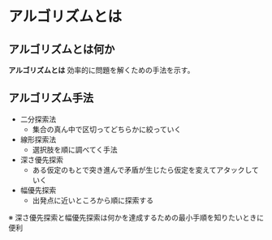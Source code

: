 # アルゴリズムとは

## アルゴリズムとは何か

**アルゴリズムとは** 効率的に問題を解くための手法を示す。

## アルゴリズム手法

- 二分探索法
    - 集合の真ん中で区切ってどちらかに絞っていく
- 線形探索法
    - 選択肢を順に調べてく手法
- 深さ優先探索
    - ある仮定のもとで突き進んで矛盾が生じたら仮定を変えてアタックしていく
- 幅優先探索
    - 出発点に近いところから順に探索する

※ 深さ優先探索と幅優先探索は何かを達成するための最小手順を知りたいときに便利

